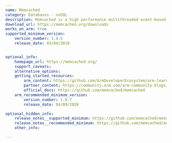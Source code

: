 ```yaml
---
name: Memcached
category: Databases - noSQL
description: Memcached is a high performance multithreaded event-based key/value cache store intended to be used in a distributed system.
download_url: https://memcached.org/downloads
works_on_arm: true
supported_minimum_version:
    version_number: 1.4.5
    release_date: 03/04/2010


optional_info:
    homepage_url: https://memcached.org/
    support_caveats:
    alternative_options:
    getting_started_resources:
        arm_content: https://github.com/ArmDeveloperEcosystem/arm-learning-paths/tree/main/content/learning-paths/servers-and-cloud-computing/memcached
        partner_content: https://community.arm.com/arm-community-blogs/b/infrastructure-solutions-blog/posts/memcached-benchmarking-aws-graviton2-50-p-p-gains
        official_docs: https://github.com/memcached/memcached
    arm_recommended_minimum_version:
        version_number: 1.6.7
        release_date: 04/09/2020

optional_hidden_info:
    release_notes__supported_minimum: https://github.com/memcached/memcached/wiki/ReleaseNotes145#fixes
    release_notes__recommended_minimum: https://github.com/memcached/memcached/pull/691
    other_info: 

---
```

